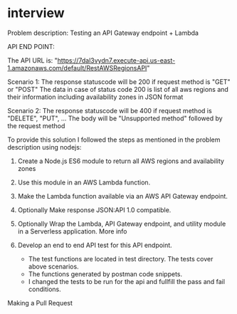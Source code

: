 # interview
Problem description:
Testing an API Gateway endpoint + Lambda

API END POINT:

The API URL is: "https://7dal3vydn7.execute-api.us-east-1.amazonaws.com/default/RestAWSRegionsAPI"


Scenario 1: The response statuscode will be 200 if request method is "GET" or "POST"
            The data in case of status code 200 is list of all aws regions and their information including availability zones in JSON format

Scenario 2: The response statuscode will be 400 if request method is "DELETE", "PUT", ...
            The body will be "Unsupported method" followed by the request method

To provide this solution I followed the steps as mentioned in the problem description using nodejs:
  
   1. Create a Node.js ES6 module to return all AWS regions and availability zones
  
   2. Use this module in an AWS Lambda function.
  
   3. Make the Lambda function available via an AWS API Gateway endpoint.
   
   4. Optionally Make response JSON:API 1.0 compatible.
   
   5. Optionally Wrap the Lambda, API Gateway endpoint, and utility module in a Serverless application. More info
   
   4. Develop an end to end API test for this API endpoint.
      * The test functions are located in test directory. The tests cover above scenarios.
      * The functions generated by postman code snippets.
      * I changed the tests to be run for the api and fullfill the pass and fail conditions.
   
  
Making a Pull Request   
